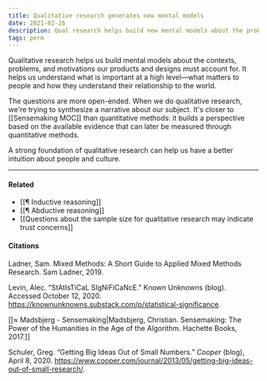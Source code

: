 ```yaml
---
title: Qualitative research generates new mental models
date: 2021-02-26
description: Qual research helps build new mental models about the problem space, helping to make sense of what is important at a very high level. 
tags: perm
---
```


Qualitative research helps us build mental models about the contexts, problems, and motivations our products and designs must account for. It helps us understand what is important at a high level—what matters to people and how they understand their relationship to the world. 

The questions are more open-ended. When we do qualitative research, we're trying to synthesize a narrative about our subject. It's closer to [[Sensemaking MOC]] than quantitative methods: it builds a perspective based on the available evidence that can later be measured through quantitative methods.

A strong foundation of qualitative research can help us have a better intuition about people and culture. 

---
#### Related
- [[¶ Inductive reasoning]]
- [[¶ Abductive reasoning]]
- [[Questions about the sample size for qualitative research may indicate trust concerns]]

#### Citations
Ladner, Sam. Mixed Methods: A Short Guide to Applied Mixed Methods Research. Sam Ladner, 2019.

Levin, Alec. “StAtIsTiCaL SIgNiFiCaNcE.” Known Unknowns (blog). Accessed October 12, 2020. https://knownunknowns.substack.com/p/statistical-significance.

[[≈ Madsbjerg - Sensemaking|Madsbjerg, Christian. Sensemaking: The Power of the Humanities in the Age of the Algorithm. Hachette Books, 2017.]]

Schuler, Greg. “Getting Big Ideas Out of Small Numbers.” *Cooper* (blog), April 8, 2020. https://www.cooper.com/journal/2013/05/getting-big-ideas-out-of-small-research/.